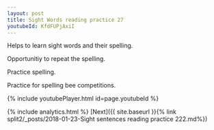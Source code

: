 ```yaml
---
layout: post
title: Sight Words reading practice 27
youtubeId: KfdFUPjAxiI
---
```

 
 
Helps to learn sight words and their spelling.

Opportunitiy to repeat the spelling. 

Practice spelling. 
 
Practice for spelling bee competitions. 
 
{% include youtubePlayer.html id=page.youtubeId %}
 
 
{% include analytics.html %} 
[Next]({{ site.baseurl }}{% link  split2/_posts/2018-01-23-Sight sentences reading practice 222.md%})
 
